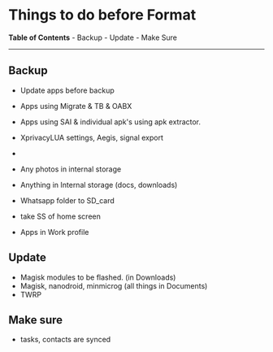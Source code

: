 # Things to do before Format



**Table of Contents**
    - Backup
    - Update
    - Make Sure


--- 




## Backup
- Update apps before backup

- Apps using Migrate & TB & OABX
- Apps using SAI & individual apk's using apk extractor.
- XprivacyLUA settings, Aegis, signal export
- 

- Any photos in internal storage
- Anything in Internal storage (docs, downloads)
- Whatsapp folder to SD_card

- take SS of home screen
- Apps in Work profile


## Update

- Magisk modules to be flashed. (in Downloads)
- Magisk, nanodroid, minmicrog (all things in Documents)
- TWRP

## Make sure

- tasks, contacts are synced
